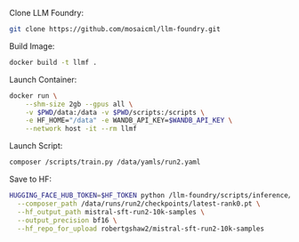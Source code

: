 Clone LLM Foundry:
```bash
git clone https://github.com/mosaicml/llm-foundry.git
```

Build Image:
```bash
docker build -t llmf .
```

Launch Container:
```bash
docker run \
    --shm-size 2gb --gpus all \
    -v $PWD/data:/data -v $PWD/scripts:/scripts \
    -e HF_HOME="/data" -e WANDB_API_KEY=$WANDB_API_KEY \
    --network host -it --rm llmf
```

Launch Script:
```bash
composer /scripts/train.py /data/yamls/run2.yaml
```

Save to HF:
```bash
HUGGING_FACE_HUB_TOKEN=$HF_TOKEN python /llm-foundry/scripts/inference/convert_composer_to_hf.py \
  --composer_path /data/runs/run2/checkpoints/latest-rank0.pt \
  --hf_output_path mistral-sft-run2-10k-samples \
  --output_precision bf16 \
  --hf_repo_for_upload robertgshaw2/mistral-sft-run2-10k-samples
```
